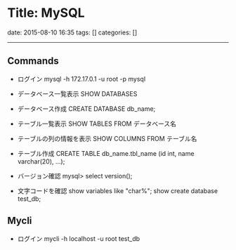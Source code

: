 # Title: MySQL

date: 2015-08-10 16:35
tags: []
categories: []

---
## Commands

* ログイン
		mysql -h 172.17.0.1 -u root -p mysql

* データベース一覧表示
		SHOW DATABASES
* データベース作成
		CREATE DATABASE db_name;

* テーブル一覧表示
		SHOW TABLES FROM データベース名
* テーブルの列の情報を表示
		SHOW COLUMNS FROM テーブル名
* テーブル作成
		CREATE TABLE db_name.tbl_name
			(id int, name varchar(20), ...);

* バージョン確認
		mysql> select version();
* 文字コードを確認
		show variables like "char%";
		show create database test_db;

## Mycli

* ログイン
		mycli -h localhost -u root test_db

